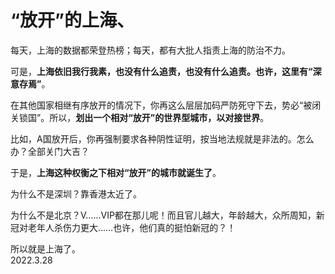 # “放开”的上海、   
每天，上海的数据都荣登热榜；每天，都有大批人指责上海的防治不力。   
   
可是，**上海依旧我行我素，也没有什么追责，也没有什么追责。也许，这里有“深意存焉”**。   
   
在其他国家相继有序放开的情况下，你再这么层层加码严防死守下去，势必“被闭关锁国”。所以，**划出一个相对“放开”的世界型城市，以对接世界**。   
   
比如，A国放开后，你再强制要求各种阴性证明，按当地法规就是非法的。怎么办？全部关门大吉？   
   
于是，**上海这种权衡之下相对“放开”的城市就诞生了**。   
   
为什么不是深圳？靠香港太近了。   
   
为什么不是北京？V……VIP都在那儿呢！而且官儿越大，年龄越大，众所周知，新冠对老年人杀伤力更大……也许，他们真的挺怕新冠的？！   
   
所以就是上海了。      
2022.3.28